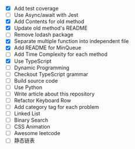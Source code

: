 * [x] Add test coverage
* [ ] Use Async/await with Jest
* [x] Add Contents for old method
* [x] Update old method's README
* [ ] Remove lodash package
* [x] Separate multiple function into independent file
* [x] Add README for MinQueue
* [ ] Add Time Complexity for each method
* [x] Use TypeScript
* [ ] Dynamic Programming
* [ ] Checkout TypeScript grammar
* [ ] Build source code
* [ ] Use Python
* [ ] Write article about this repository
* [ ] Refactor Keyboard Row
* [ ] Add category tag for each problem
* [ ] Linked List
* [ ] Binary Search
* [ ] CSS Animation
* [ ] Awesome leetcode
* [ ] 静态链表
